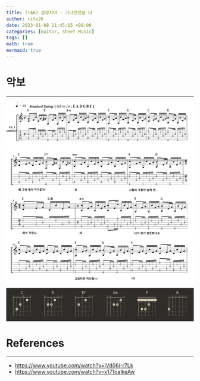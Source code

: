 ```yaml
--- 
title: (TAB) 검정치마 - 기다린만큼 더 
author: rito26 
date: 2023-01-08 21:45:15 +09:00 
categories: [Guitar, Sheet Music] 
tags: [] 
math: true 
mermaid: true 
--- 
```


# 악보
--- 

![image](https://raw.githubusercontent.com/rito26/Archive/main/_images/20230108_기다린만큼더_악보.png)


<!------------------------------------------------------------------> 

# References
--- 
- <https://www.youtube.com/watch?v=lVd06i-r7Lk> 
- <https://www.youtube.com/watch?v=x171oalkeAw>

